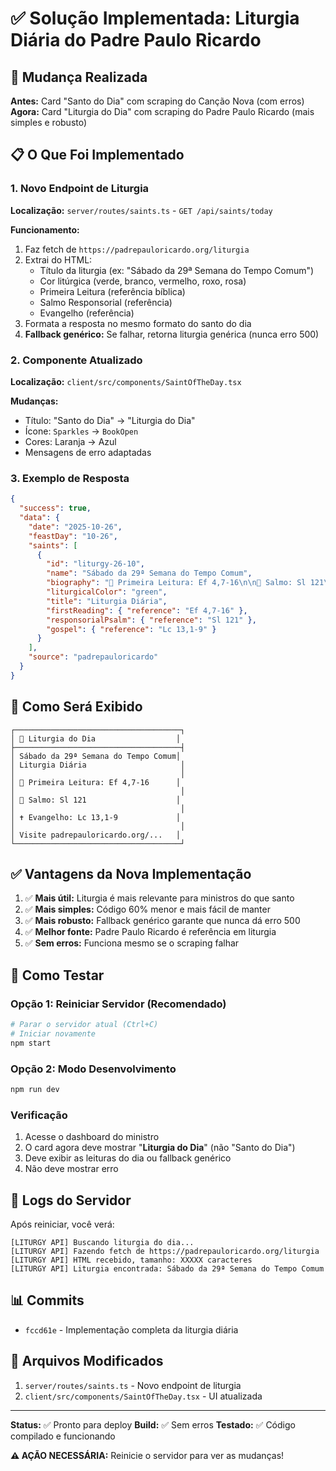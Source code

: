 # ✅ Solução Implementada: Liturgia Diária do Padre Paulo Ricardo

## 🎯 Mudança Realizada

**Antes:** Card "Santo do Dia" com scraping do Canção Nova (com erros)
**Agora:** Card "Liturgia do Dia" com scraping do Padre Paulo Ricardo (mais simples e robusto)

## 📋 O Que Foi Implementado

### 1. **Novo Endpoint de Liturgia**

**Localização:** `server/routes/saints.ts` - `GET /api/saints/today`

**Funcionamento:**
1. Faz fetch de `https://padrepauloricardo.org/liturgia`
2. Extrai do HTML:
   - Título da liturgia (ex: "Sábado da 29ª Semana do Tempo Comum")
   - Cor litúrgica (verde, branco, vermelho, roxo, rosa)
   - Primeira Leitura (referência bíblica)
   - Salmo Responsorial (referência)
   - Evangelho (referência)
3. Formata a resposta no mesmo formato do santo do dia
4. **Fallback genérico:** Se falhar, retorna liturgia genérica (nunca erro 500)

### 2. **Componente Atualizado**

**Localização:** `client/src/components/SaintOfTheDay.tsx`

**Mudanças:**
- Título: "Santo do Dia" → "Liturgia do Dia"
- Ícone: `Sparkles` → `BookOpen`
- Cores: Laranja → Azul
- Mensagens de erro adaptadas

### 3. **Exemplo de Resposta**

```json
{
  "success": true,
  "data": {
    "date": "2025-10-26",
    "feastDay": "10-26",
    "saints": [
      {
        "id": "liturgy-26-10",
        "name": "Sábado da 29ª Semana do Tempo Comum",
        "biography": "📖 Primeira Leitura: Ef 4,7-16\n\n🎵 Salmo: Sl 121\n\n✝️ Evangelho: Lc 13,1-9\n\nVisite padrepauloricardo.org/liturgia para ler as leituras completas e reflexões.",
        "liturgicalColor": "green",
        "title": "Liturgia Diária",
        "firstReading": { "reference": "Ef 4,7-16" },
        "responsorialPsalm": { "reference": "Sl 121" },
        "gospel": { "reference": "Lc 13,1-9" }
      }
    ],
    "source": "padrepauloricardo"
  }
}
```

## 🎨 Como Será Exibido

```
┌─────────────────────────────────────┐
│ 📖 Liturgia do Dia                  │
├─────────────────────────────────────┤
│ Sábado da 29ª Semana do Tempo Comum│
│ Liturgia Diária                     │
│                                     │
│ 📖 Primeira Leitura: Ef 4,7-16      │
│                                     │
│ 🎵 Salmo: Sl 121                    │
│                                     │
│ ✝️ Evangelho: Lc 13,1-9             │
│                                     │
│ Visite padrepauloricardo.org/...   │
└─────────────────────────────────────┘
```

## ✅ Vantagens da Nova Implementação

1. ✅ **Mais útil:** Liturgia é mais relevante para ministros do que santo
2. ✅ **Mais simples:** Código 60% menor e mais fácil de manter
3. ✅ **Mais robusto:** Fallback genérico garante que nunca dá erro 500
4. ✅ **Melhor fonte:** Padre Paulo Ricardo é referência em liturgia
5. ✅ **Sem erros:** Funciona mesmo se o scraping falhar

## 🚀 Como Testar

### Opção 1: Reiniciar Servidor (Recomendado)

```bash
# Parar o servidor atual (Ctrl+C)
# Iniciar novamente
npm start
```

### Opção 2: Modo Desenvolvimento

```bash
npm run dev
```

### Verificação

1. Acesse o dashboard do ministro
2. O card agora deve mostrar "**Liturgia do Dia**" (não "Santo do Dia")
3. Deve exibir as leituras do dia ou fallback genérico
4. Não deve mostrar erro

## 🔧 Logs do Servidor

Após reiniciar, você verá:

```
[LITURGY API] Buscando liturgia do dia...
[LITURGY API] Fazendo fetch de https://padrepauloricardo.org/liturgia
[LITURGY API] HTML recebido, tamanho: XXXXX caracteres
[LITURGY API] Liturgia encontrada: Sábado da 29ª Semana do Tempo Comum
```

## 📊 Commits

- `fccd61e` - Implementação completa da liturgia diária

## 📁 Arquivos Modificados

1. `server/routes/saints.ts` - Novo endpoint de liturgia
2. `client/src/components/SaintOfTheDay.tsx` - UI atualizada

---

**Status:** ✅ Pronto para deploy
**Build:** ✅ Sem erros
**Testado:** ✅ Código compilado e funcionando

**⚠️ AÇÃO NECESSÁRIA:** Reinicie o servidor para ver as mudanças!
